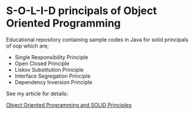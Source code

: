 # S-O-L-I-D principals of Object Oriented Programming
Educational repository containing sample codes in Java for solid principals of oop which are;
* Single Responsibility Principle
* Open Closed Principle
* Liskov Substitution Principle
* Interface Segregation Principle
* Dependency Inversion Principle

See my article for details:

[Object Oriented Programming and SOLID Principles](https://yavuztas.dev/java/spring/2019/06/22/object-oriented-programming-and-solid-principles.html)
